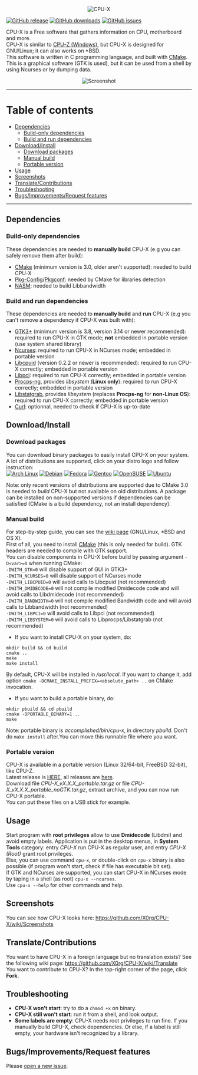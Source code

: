 
<p align="center"><img src="https://raw.githubusercontent.com/X0rg/CPU-X/master/data/pictures/CPU-X.png" alt="CPU-X"></p>

[![GitHub release](https://img.shields.io/github/release/X0rg/CPU-X.svg)](https://github.com/X0rg/CPU-X)
[![GitHub downloads](https://img.shields.io/github/downloads/X0rg/CPU-X/latest/total.svg)](https://github.com/X0rg/CPU-X)
[![GitHub issues](https://img.shields.io/github/issues/X0rg/CPU-X.svg)](https://github.com/X0rg/CPU-X/issues)

CPU-X is a Free software that gathers information on CPU, motherboard and more.  
CPU-X is similar to [CPU-Z (Windows)](http://www.cpuid.com/softwares/cpu-z.html), but CPU-X is designed for GNU/Linux; it can also works on *BSD.  
This software is written in C programming language, and built with [CMake](http://www.cmake.org/).  
This is a graphical software (GTK is used), but it can be used from a shell by using Ncurses or by dumping data.

<p align="center"><img src="http://i.imgur.com/J6d04TP.png" alt="Screenshot"></p>

***

# Table of contents
* [Dependencies](#dependencies)
  * [Build-only dependencies](#build-only-dependencies)
  * [Build and run dependencies](#build-and-run-dependencies)
* [Download/Install](#downloadinstall)
  * [Download packages](#download-packages)
  * [Manual build](#manual-build)
  * [Portable version](#portable-version)
* [Usage](#usage)
* [Screenshots](#screenshots)
* [Translate/Contributions](#translatecontributions)
* [Troubleshooting](#troubleshooting)
* [Bugs/Improvements/Request features](#bugsimprovementsrequest-features)

***

## Dependencies

### Build-only dependencies

These dependencies are needed to **manually build** CPU-X (e.g you can safely remove them after build):
* [CMake](http://www.cmake.org/) (minimum version is 3.0, older aren't supported): needed to build CPU-X
* [Pkg-Config](http://www.freedesktop.org/wiki/Software/pkg-config/)/[Pkgconf](https://github.com/pkgconf/pkgconf): needed by CMake for libraries detection
* [NASM](http://www.nasm.us/): needed to build Libbandwidth


### Build and run dependencies

These dependencies are needed to **manually build** and **run** CPU-X (e.g you can't remove a dependency if CPU-X was built with):
* [GTK3+](http://www.gtk.org/) (minimum version is 3.8, version 3.14 or newer recommended): required to run CPU-X in GTK mode; **not** embedded in portable version (use system shared library)
* [Ncurses](http://www.gnu.org/software/ncurses/): required to run CPU-X in NCurses mode; embedded in portable version
* [Libcpuid](http://libcpuid.sourceforge.net/) (version 0.2.2 or newer is recommended): required to run CPU-X correctly; embedded in portable version
* [Libpci](http://mj.ucw.cz/sw/pciutils/): required to run CPU-X correctly; embedded in portable version
* [Procps-ng](http://sourceforge.net/projects/procps-ng/), provides *libsystem* (**Linux only**): required to run CPU-X correctly; embedded in portable version
* [Libstatgrab](http://www.i-scream.org/libstatgrab/), provides *libsystem* (replaces **Procps-ng** for **non-Linux OS**): required to run CPU-X correctly; embedded in portable version
* [Curl](http://curl.haxx.se/): optionnal, needed to check if CPU-X is up-to-date


## Download/Install

### Download packages

You can download binary packages to easily install CPU-X on your system. A lot of distributions are supported, click on your distro logo and follow instruction:  
[![Arch Linux](http://i.stack.imgur.com/ymaLV.png)](https://github.com/X0rg/CPU-X/wiki/%5BPackage%5D-Arch-Linux)
[![Debian](https://phrozensoft.com/uploads/2014/11/debian_logo.png)](https://github.com/X0rg/CPU-X/wiki/%5BPackage%5D-Debian)
[![Fedora](http://kivy.org/images/os_fedora.png)](https://github.com/X0rg/CPU-X/wiki/%5BPackage%5D-Fedora)
[![Gentoo](http://www.ltsp.org/images/distro/gentoo.png)](https://github.com/X0rg/CPU-X/wiki/%5BPackage%5D-Gentoo)
[![OpenSUSE](https://harmonyseq.files.wordpress.com/2010/10/opensuse-logo_design_mini.png)](https://github.com/X0rg/CPU-X/wiki/%5BPackage%5D-OpenSUSE)
[![Ubuntu](http://computriks.com/img/icon/ubuntu24.png)](https://github.com/X0rg/CPU-X/wiki/%5BPackage%5D-Ubuntu)

Note: only recent versions of distributions are supported due to CMake 3.0 is needed to *build* CPU-X but not available on old distributions. A package can be installed on non-supported versions if dependencies can be satisfied (CMake is a build dependency, not an install dependency).


### Manual build

For step-by-step guide, you can see the [wiki page](https://github.com/X0rg/CPU-X/wiki) (GNU/Linux, *BSD and OS X).  
First of all, you need to install [CMake](http://www.cmake.org/) (this is only needed for build).
GTK headers are needed to compile with GTK support.  
You can disable components in CPU-X before build by passing argument `-D<var>=0` when running CMake:  
`-DWITH_GTK=0` will disable support of GUI in GTK3+  
`-DWITH_NCURSES=0` will disable support of NCurses mode  
`-DWITH_LIBCPUID=0` will avoid calls to Libcpuid (not recommended)  
`-DWITH_DMIDECODE=0` will not compile modified Dmidecode code and will avoid calls to Libdmidecode (not recommended)  
`-DWITH_BANDWIDTH=0` will not compile modified Bandwidth code and will avoid calls to Libbandwidth (not recommended)  
`-DWITH_LIBPCI=0` will avoid calls to Libpci (not recommended)  
`-DWITH_LIBSYSTEM=0` will avoid calls to Libprocps/Libstatgrab (not recommended)  

* If you want to install CPU-X on your system, do:
```
mkdir build && cd build
cmake ..
make
make install
```
By default, CPU-X will be installed in */usr/local*. If you want to change it, add option `cmake -DCMAKE_INSTALL_PREFIX=<absolute_path> ..` on CMake invocation.

* If you want to build a portable binary, do:
```
mkdir pbuild && cd pbuild
cmake -DPORTABLE_BINARY=1 ..
make
```

Note: portable binary is *accomplished/bin/cpu-x*, in directory *pbuild*. Don't do `make install` after.You can move this runnable file where you want.


### Portable version

CPU-X is available in a portable version (Linux 32/64-bit, FreeBSD 32-bit), like CPU-Z.  
Latest release is [HERE](https://github.com/X0rg/CPU-X/releases/latest), all releases are [here](https://github.com/X0rg/CPU-X/releases).  
Download file *CPU-X_vX.X.X_portable.tar.gz* or file *CPU-X_vX.X.X_portable_noGTK.tar.gz*, extract archive, and you can now run CPU-X portable.  
You can put these files on a USB stick for example.


## Usage

Start program with **root privileges** allow to use **Dmidecode** (Libdmi) and avoid empty labels.
Application is put in the desktop menus, in **System Tools** category: entry *CPU-X* run CPU-X as regular user, and entry *CPU-X (Root)* grant root privileges.  
Else, you can use command `cpu-x`, or double-click on `cpu-x` binary is also possible (if program won't start, check if file has executable bit set).  
If GTK and NCurses are supported, you can start CPU-X in NCurses mode by taping in a shell (as root) `cpu-x --ncurses`.  
Use `cpu-x --help` for other commands and help.


## Screenshots

You can see how CPU-X looks here:
https://github.com/X0rg/CPU-X/wiki/Screenshots


## Translate/Contributions

You want to have CPU-X in a foreign language but no translation exists? See the following wiki page:
https://github.com/X0rg/CPU-X/wiki/Translate  
You want to contribute to CPU-X? In the top-right corner of the page, click **Fork**.


## Troubleshooting

* **CPU-X won't start**: try to do a `chmod +x` on binary.
* **CPU-X still won't start**: run it from a shell, and look output.
* **Some labels are empty**: CPU-X needs root privileges to run fine. If you manually build CPU-X, check dependencies. Or else, if a label is still empty, your hardware isn't recognized by a library.


## Bugs/Improvements/Request features

Please [open a new issue](https://github.com/X0rg/CPU-X/issues/new).

